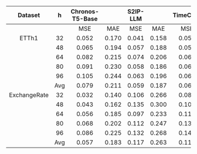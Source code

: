 
|    Dataset   |  h  | Chronos-T5-Base |        | S2IP-LLM |        | TimeCMA |        |  CALF  |        |  Ours  |        |
|:------------:|:---:|:---------------:|:------:|:--------:|:------:|:-------:|:------:|:------:|:------:|:------:|:------:|
|              |     |       MSE       |   MAE  |    MSE   |   MAE  |   MSE   |   MAE  |   MSE  |   MAE  |   MSE  |   MAE  |
|     ETTh1    |  32 |      0.052      | 0.170  |  0.041   | 0.158  |  0.052  | 0.178  | 0.032  | 0.137  | 0.032  | 0.137  |
|              |  48 |      0.065      | 0.194  |  0.057   | 0.188  |  0.056  | 0.184  | 0.041  | 0.154  | 0.041  | 0.154  |
|              |  64 |      0.082      | 0.215  |  0.074   | 0.206  |  0.060  | 0.189  | 0.047  | 0.165  | 0.048  | 0.166  |
|              |  80 |      0.091      | 0.230  |  0.058   | 0.186  |  0.064  | 0.194  | 0.052  | 0.173  | 0.053  | 0.176  |
|              |  96 |      0.105      | 0.244  |  0.063   | 0.196  |  0.067  | 0.199  | 0.056  | 0.179  | 0.056  | 0.181  |
|              | Avg |      0.079      | 0.211  |  0.059   | 0.187  |  0.060  | 0.189  | 0.046  | 0.162  | 0.046  | 0.163  |
| ExchangeRate |  32 |      0.032      | 0.140  |  0.106   | 0.266  |  0.087  | 0.229  | 0.036  | 0.144  | 0.031  | 0.138  |
|              |  48 |      0.043      | 0.162  |  0.135   | 0.300  |  0.105  | 0.250  | 0.056  | 0.176  | 0.042  | 0.158  |
|              |  64 |      0.056      | 0.185  |  0.097   | 0.233  |  0.118  | 0.267  | 0.070  | 0.194  | 0.053  | 0.177  |
|              |  80 |      0.068      | 0.202  |  0.112   | 0.247  |  0.134  | 0.288  | 0.081  | 0.208  | 0.069  | 0.198  |
|              |  96 |      0.086      | 0.225  |  0.132   | 0.268  |  0.149  | 0.304  | 0.102  | 0.233  | 0.087  | 0.218  |
|              | Avg |      0.057      | 0.183  |  0.117   | 0.263  |  0.119  | 0.268  | 0.069  | 0.191  | 0.056  | 0.178  |
